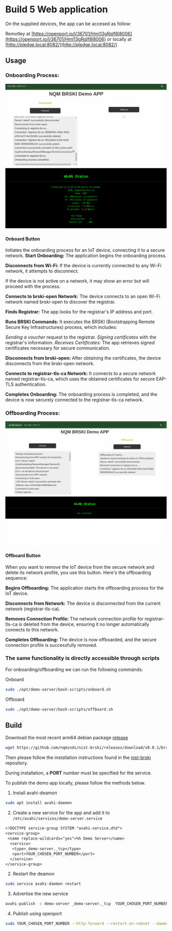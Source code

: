 # Build 5 Web application

On the supplied devices, the app can be accesed as follow:

Remotley at [https://openport.io/l/36701/Hml13gRqlf8l8006](https://openport.io/l/36701/Hml13gRqlf8l8006) or locally at [http://pledge.local:8082/](http://pledge.local:8082/)


## Usage

### Onboarding Process:
![Onboarding](https://github.com/ionut-cmd/tmp_img_storage/blob/main/onboard.png?raw=true)

#### Onboard Button

Initiates the onboarding process for an IoT device, connecting it to a secure network.
**Start Onboarding:** The application begins the onboarding process.

**Disconnects from Wi-Fi:** If the device is currently connected to any Wi-Fi network, it attempts to disconnect.

If the device is not active on a network, it may show an error but will proceed with the process.

**Connects to brski-open Network:** The device connects to an open Wi-Fi network named brski-open to discover the registrar.

**Finds Registrar:** The app looks for the registrar's IP address and port.

**Runs BRSKI Commands:** It executes the BRSKI (Bootstrapping Remote Secure Key Infrastructures) process, which includes:

*Sending a voucher* request to the registrar.
*Signing certificates* with the registrar's information.
*Receives Certificates:* The app retrieves signed certificates necessary for secure communication.

**Disconnects from brski-open:** After obtaining the certificates, the device disconnects from the brski-open network.

**Connects to registrar-tls-ca Network:** It connects to a secure network named registrar-tls-ca, which uses the obtained certificates for secure EAP-TLS authentication.

**Completes Onboarding:** The onboarding process is completed, and the device is now securely connected to the registrar-tls-ca network.


### Offboarding Process:
![Onboarding](https://github.com/ionut-cmd/tmp_img_storage/blob/main/offboard.png?raw=true)


#### Offboard Button

When you want to remove the IoT device from the secure network and delete its network profile, you use this button. Here's the offboarding sequence:


**Begins Offboarding:** The application starts the offboarding process for the IoT device.

**Disconnects from Network:** The device is disconnected from the current network (registrar-tls-ca).

**Removes Connection Profile:** The network connection profile for registrar-tls-ca is deleted from the device, ensuring it no longer automatically connects to this network.

**Completes Offboarding:** The device is now offboarded, and the secure connection profile is successfully removed.


### The same functionality is directly accessible through scripts

For onboarding/offboarding we can run the following commands:

Onboard
```sh
sudo ./opt/demo-server/bash-scripts/onboard.sh
```


Offboard
```sh
sudo ./opt/demo-server/bash-scripts/offboard.sh
```


## Build

Download the most recent arm64 debian package [release](https://github.com/nqminds/nist-brski/releases/tag/v0.0.1)

```sh
wget https://github.com/nqminds/nist-brski/releases/download/v0.0.1/brski-demo-app-deb_arm64.deb
```
Then please follow the installation instructions found in the [nist-brski](https://github.com/nqminds/nist-brski/blob/main/debian-brski/README.md) repository.


During installation, a **PORT** number must be specified for the service.

To publish the demo app locally, please follow the methods below.
    
1. Install avahi-deamon
```sh
sudo apt install avahi-daemon
```

2. Create a new  service for the app and add it to ```/etc/avahi/services/demo-server.service``` 
```htmlbars=
<!DOCTYPE service-group SYSTEM "avahi-service.dtd">
<service-group>
 <name replace-wildcards="yes">%h Demo Server</name>
  <service>
   <type>_demo-server._tcp</type>
   <port>YOUR_CHOSEN_PORT_NUMBER</port>
  </service>
</service-group>

```

2. Restart the deamon

```sh
sudo service avahi-daemon restart
```

3. Advertise the new service 

```sh
avahi-publish -s demo-server _demo-server._tcp  YOUR_CHOSEN_PORT_NUMBER
```

4. Publish using openport

```sh
sudo YOUR_CHOSEN_PORT_NUMBER --http-forward --restart-on-reboot --daemonize
```





















